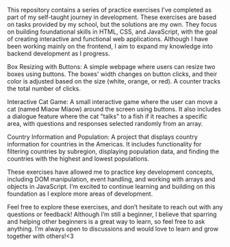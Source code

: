 This repository contains a series of practice exercises I’ve completed as part of my self-taught journey in development. These exercises are based on tasks provided by my school, but the solutions are my own. They focus on building foundational skills in HTML, CSS, and JavaScript, with the goal of creating interactive and functional web applications. Although I have been working mainly on the frontend, I aim to expand my knowledge into backend development as I progress.

Box Resizing with Buttons: A simple webpage where users can resize two boxes using buttons. The boxes' width changes on button clicks, and their color is adjusted based on the size (white, orange, or red). A counter tracks the total number of clicks.

Interactive Cat Game: A small interactive game where the user can move a cat (named Miaow Miaow) around the screen using buttons. It also includes a dialogue feature where the cat "talks" to a fish if it reaches a specific area, with questions and responses selected randomly from an array.

Country Information and Population: A project that displays country information for countries in the Americas. It includes functionality for filtering countries by subregion, displaying population data, and finding the countries with the highest and lowest populations.

These exercises have allowed me to practice key development concepts, including DOM manipulation, event handling, and working with arrays and objects in JavaScript. I’m excited to continue learning and building on this foundation as I explore more areas of development.

Feel free to explore these exercises, and don’t hesitate to reach out with any questions or feedback! Although I’m still a beginner, I believe that sparring and helping other beginners is a great way to learn, so feel free to ask anything. I’m always open to discussions and would love to learn and grow together with others!<3
